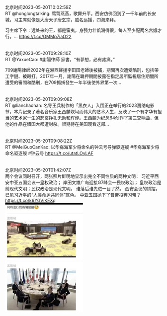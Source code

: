 北京时间2023-05-20T10:02:59Z<br>RT @honglongtalking: 莺莺燕燕，歌舞升平。西安仿佛回到了一千年前的长安城，习主席就像是大唐天子唐玄宗，威名远播，四海来拜。

习主席下令：远处来的王，都是蛮夷，身强力壮饥渴得很，每人至少配两名宫娥才行。… https://t.co/GMMp7jaO22<br><br><br>北京时间2023-05-20T09:28:10Z<br>RT @YaxueCao: #謝陽律師 家書。“有夢想，必有疼痛。” 

709謝陽律師2022年在湘西聲援李田田老師後被捕，期間再次遭受酷刑，包括帶工字鏈、被毆打。2017年一月，謝陽在羈押期間披露在指定居所監視居住期間所遭受的審問和酷刑，在709抓捕發生一年半後使外界第一次…<br><br><br>北京时间2023-05-20T09:09:08Z<br>RT @lianchaohan: 名导王兵制作的「黑衣人」入围正在举行的2023戛纳电影节，本片记录了著名音乐家王西麟坎坷而伟大的艺术人生，反映了一个有才华有担当的艺术家一生的悲哀挣扎无助和辉煌。王西麟为纪念64创作了第三交响曲，但他的作品在墙国大都遭封杀。很期待在美国观看这部…<br><br><br>北京时间2023-05-20T09:08:22Z<br>RT @MeiGuoCanKao: 以华裔海军少将命名的钟云号导弹驱逐舰 #华裔海军少将命名驱逐舰 #钟云号 https://t.co/utatLOyLAF<br><br><br>北京时间2023-05-20T01:42:07Z<br>两个会议同时召开，两张照片鲜明地显示出完全不同性质的两种文明：
习近平西安中亚五国会议—皇权政治；
岸田文雄广岛迎接G7峰会—民权政治；
皇权政治是前现代文明；民权政治是现代文明。
谁落后谁先进一目了然。
西安会议的铺摆，已见习近平的“人类命运共同体”底色。
中亚五国抛下了普帝投奔习帝？ https://t.co/k6YGViKEXq<br><img src='/temp/image/2023/u-Month-5/1659615432553398272_0.jpg' width='250' height='350'><br><br>